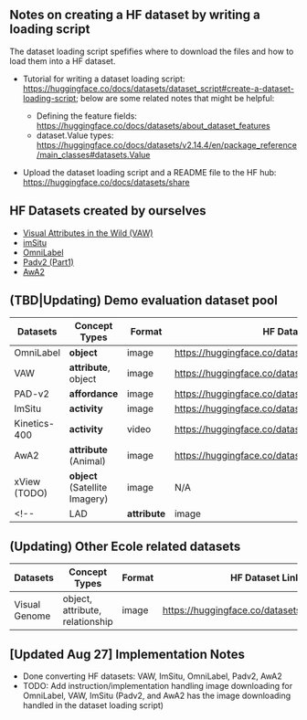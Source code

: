 ## Notes on creating a HF dataset by writing a loading script

The dataset loading script spefifies where to download the files and how to load them into a HF dataset.

- Tutorial for writing a dataset loading script: https://huggingface.co/docs/datasets/dataset_script#create-a-dataset-loading-script; below are some related notes that might be helpful:
    - Defining the feature fields: https://huggingface.co/docs/datasets/about_dataset_features
    - dataset.Value types: https://huggingface.co/docs/datasets/v2.14.4/en/package_reference/main_classes#datasets.Value

- Upload the dataset loading script and a README file to the HF hub: https://huggingface.co/docs/datasets/share

## HF Datasets created by ourselves
- [Visual Attributes in the Wild (VAW)](vaw/)
- [imSitu](imsitu/)
- [OmniLabel](omnilabel/)
- [Padv2 (Part1)](padv2/)
- [AwA2](AwA2/)


## (TBD|Updating) Demo evaluation dataset pool
| Datasets | Concept Types | Format | HF Dataset Link | Official Repo/Homepage |
|----------|----------|----------|----------|----------|
| OmniLabel | **object** | image | https://huggingface.co/datasets/xingyaoww/omnilabel | https://www.omnilabel.org/dataset/download |
| VAW | **attribute**, object | image | https://huggingface.co/datasets/mikewang/vaw | https://github.com/adobe-research/vaw_dataset#dataset-setup |
| PAD-v2 | **affordance** | image | https://huggingface.co/datasets/mikewang/padv2 | https://github.com/lhc1224/OSAD_Net |
| ImSitu | **activity** | image | https://huggingface.co/datasets/mikewang/imsitu | https://github.com/my89/imSitu |
| Kinetics-400 | **activity** | video | https://huggingface.co/datasets/AlexFierro9/Kinetics400 | https://www.deepmind.com/open-source/kinetics |
| AwA2 | **attribute** (Animal) | image | https://huggingface.co/datasets/mikewang/AwA2 | https://cvml.ista.ac.at/AwA2/ |
| xView (TODO) | **object** (Satellite Imagery) | image | N/A | https://challenge.xviewdataset.org/data-download |
<!-- | LAD | **attribute** | image |  | https://github.com/PatrickZH/A-Large-scale-Attribute-Dataset-for-Zero-shot-Learning | -->


## (Updating) Other Ecole related datasets
| Datasets | Concept Types | Format | HF Dataset Link | Official Repo/Homepage |
|----------|----------|----------|----------|----------|
| Visual Genome | object, attribute, relationship | image | https://huggingface.co/datasets/visual_genome | https://homes.cs.washington.edu/~ranjay/visualgenome/index.html |


## [Updated Aug 27] Implementation Notes
- Done converting HF datasets: VAW, ImSitu, OmniLabel, Padv2, AwA2
- TODO: Add instruction/implementation handling image downloading for OmniLabel, VAW, ImSitu (Padv2, and AwA2 has the image downloading handled in the dataset loading script)